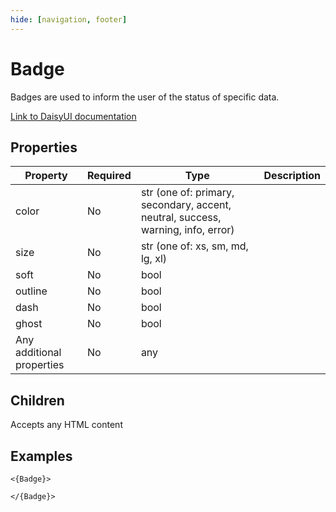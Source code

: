 ```yaml
---
hide: [navigation, footer]
---
```

# Badge

Badges are used to inform the user of the status of specific data.

[Link to DaisyUI documentation](https://daisyui.com/components/badge/)


## Properties

| Property | Required | Type | Description |
|----------|----------|------|-------------|
|color|No|str (one of: primary, secondary, accent, neutral, success, warning, info, error)||
|size|No|str (one of: xs, sm, md, lg, xl)||
|soft|No|bool||
|outline|No|bool||
|dash|No|bool||
|ghost|No|bool||
|Any additional properties|No|any||

## Children

Accepts any HTML content

## Examples

```
<{Badge}>

</{Badge}>
```